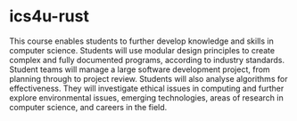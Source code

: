 # ics4u-rust

This course enables students to further develop knowledge and skills in computer science. Students will use modular design principles to create complex and fully documented programs, according to industry standards. Student teams will manage a large software development project, from planning through to project review. Students will also analyse algorithms for effectiveness. They will investigate ethical issues in computing and further explore environmental issues, emerging technologies, areas of research in computer science, and careers in the field.